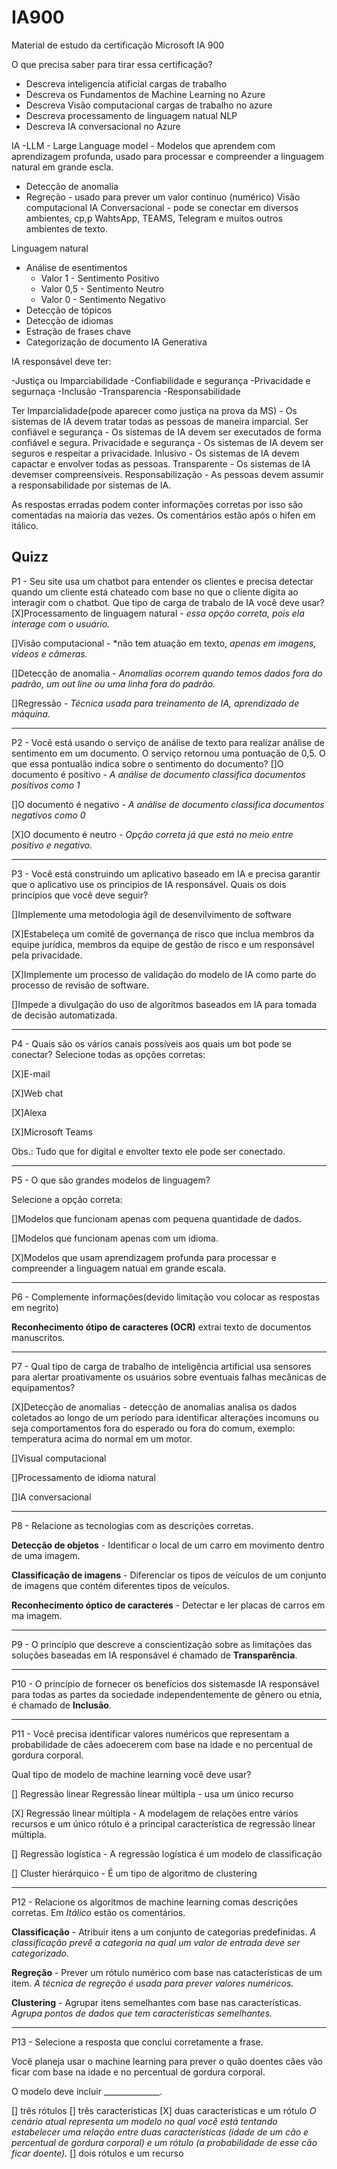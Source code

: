 # IA900
Material de estudo da certificação Microsoft IA 900

O que precisa saber para tirar essa certificação?
  - Descreva inteligencia atificial cargas de trabalho
  - Descreva os Fundamentos de Machine Learning no Azure
  - Descreva Visão computacional cargas de trabalho no azure
  - Descreva processamento de linguagem natual NLP
  - Descreva IA conversacional no Azure

IA
  -LLM - Large Language model - Modelos que aprendem  com aprendizagem profunda, usado para processar e compreender a linguagem natural em grande escla.
  - Detecção de anomalia
  - Regreção - usado para prever um valor contínuo (numérico)
Visão computacional
IA Conversacional - pode se conectar em diversos ambientes, cp,p WahtsApp, TEAMS, Telegram e muitos outros ambientes de texto.

Linguagem natural 
  - Análise de esentimentos
    - Valor 1 - Sentimento Positivo
    - Valor 0,5 - Sentimento Neutro
    - Valor 0 - Sentimento Negativo 
  - Detecção de tópicos
  - Detecção de idiomas
  - Estração de frases chave
  - Categorização de documento
IA Generativa



IA responsável deve ter:

-Justiça ou Imparciabilidade
-Confiabilidade e segurança
-Privacidade e segurnaça
-Inclusão
-Transparencia
-Responsabilidade

Ter Imparcialidade(pode aparecer como justiça na prova da MS) - Os sistemas de IA devem tratar todas as pessoas de maneira imparcial.
Ser confiável e segurança - Os sistemas de IA devem ser executados de forma confiável e segura.
Privacidade e segurança - Os sistemas de IA devem ser seguros e respeitar a privacidade.
Inlusivo - Os sistemas de IA devem capactar e envolver todas as pessoas. 
Transparente - Os sistemas de IA devemser compreensíveis.
Responsabilização - As pessoas devem assumir a responsabilidade por sistemas de IA.


As respostas erradas podem conter informações corretas por isso são comentadas na maioria das vezes. Os comentários estão após o hifen em itálico. 



Quizz
---------------------------------------------------------------------------

P1 - Seu site usa um chatbot para entender os clientes e precisa detectar quando um cliente está chateado com base no que o cliente digita ao interagir com o chatbot. 
Que tipo de carga de trabalo de IA você deve usar? 
[X]Processamento de linguagem natural - *essa opção correta, pois ela interage com o usuário.*

[]Visão computacional - *não tem atuação em texto, *apenas em imagens, vídeos e câmeras.*

[]Detecção de anomalia - *Anomalias ocorrem quando temos dados fora do padrão, um out line ou uma linha fora do padrão.*

[]Regressão - *Técnica usada para treinamento de IA, aprendizado de máquina.*

---------------------------------------------------------------------------

P2 - Você está usando o serviço de análise de texto para realizar análise de sentimento em um documento. O serviço retornou uma pontuação de 0,5.
O que essa pontualão indica sobre o sentimento do documento?
[]O documento é posítivo - *A análise de documento classifica documentos positivos como 1*

[]O documento é negativo - *A análise de documento classifica documentos negativos como 0*

[X]O documento é neutro - *Opção correta já que está no meio entre positivo e negativo.*

---------------------------------------------------------------------------

P3 - Você está construindo um aplicativo baseado em IA e precisa garantir que o aplicativo use os principios de IA responsável. 
Quais os dois princípios que você deve seguir?

[]Implemente uma metodologia ágil de desenvilvimento de software

[X]Estabeleça um comitê de governança de risco que inclua membros da equipe jurídica, membros da equipe de gestão de risco e um responsável pela privacidade.

[X]Implemente um processo de validação do modelo de IA como parte do processo de revisão de software.

[]Impede a divulgação do uso de algoritmos baseados em IA para tomada de decisão automatizada. 

---------------------------------------------------------------------------

P4 - Quais são os vários canais possíveis aos quais um bot pode se conectar?
Selecione todas as opções corretas:

[X]E-mail

[X]Web chat

[X]Alexa

[X]Microsoft Teams

Obs.: Tudo que for digital e envolter texto ele pode ser conectado.

---------------------------------------------------------------------------

P5 - O que são grandes modelos de linguagem?

Selecione a opção correta: 

[]Modelos que funcionam apenas com pequena quantidade de dados.

[]Modelos que funcionam apenas com um idioma.

[X]Modelos que usam aprendizagem profunda para processar e compreender a linguagem natual em grande escala.

---------------------------------------------------------------------------

P6 - Complemente informações(devido limitação vou colocar as respostas em negrito)

**Reconhecimento ótipo de caracteres (OCR)** extrai texto de documentos manuscritos.

---------------------------------------------------------------------------

P7 - Qual tipo de carga de trabalho de inteligência artificial usa sensores para alertar proativamente os usuários sobre eventuais falhas mecânicas de equipamentos?

[X]Detecção de anomalias - detecção de anomalias analisa os dados coletados ao longo de um período para identificar alterações incomuns ou seja comportamentos fora do esperado ou fora do comum, exemplo: temperatura acima do normal em um motor.

[]Visual computacional

[]Processamento de idioma natural

[]IA conversacional

---------------------------------------------------------------------------

P8 - Relacione as tecnologias com as descrições corretas.

**Detecção de objetos** - Identificar o local de um carro em movimento dentro de uma imagem.

**Classificação de imagens** - Diferenciar os tipos de veículos de um conjunto de imagens que contém diferentes tipos de veículos.

**Reconhecimento óptico de caracteres** - Detectar e ler placas de carros em ma imagem.

---------------------------------------------------------------------------

P9 - O princípio que descreve a conscientização sobre as limitações das soluções baseadas em IA responsável é chamado de **Transparência**.

---------------------------------------------------------------------------

P10 - O princípio de fornecer os benefícios dos sistemasde IA responsável para todas as partes da sociedade independentemente de gênero ou etnia, é chamado de **Inclusão**.

---------------------------------------------------------------------------

P11 - Você precisa identificar valores numéricos que representam a probabilidade de cães adoecerem com base na idade e no percentual de gordura corporal.

Qual tipo de modelo de machine learning você deve usar?

[] Regressão linear Regressão linear múltipla - usa um único recurso

[X]	Regressão linear múltipla - A modelagem de relações entre vários recursos e um único rótulo é a principal característica de regressão linear múltipla.

[] Regressão logística - A regressão logística é um modelo de classificação

[] Cluster hierárquico -  É um tipo de algoritmo de clustering

---------------------------------------------------------------------------

P12 - Relacione os algoritmos de machine learning comas descrições corretas. Em _Itálico_ estão os comentários. 

**Classificação** - Atribuir itens a um conjunto de categorias predefinidas. _A classificação prevê a categoria na qual um valor de entrada deve ser categorizado._

**Regreção** - Prever um rótulo numérico com base nas catacterísticas de um item. _A técnica de regreção é usada para prever valores numéricos._

**Clustering** - Agrupar itens semelhantes com base nas características. _Agrupa pontos de dados que tem características semelhantes._

---------------------------------------------------------------------------

P13 - Selecione a resposta que conclui corretamente a frase.

Você planeja usar o machine learning para prever o quão doentes cães vão ficar com base na idade e no percentual de gordura corporal.

O modelo deve incluir ______________.

[] três rótulos
[] três características
[X] duas características e um rótulo _O cenário atual representa um modelo no qual você está tentando estabelecer uma relação entre duas características (idade de um cão e percentual de gordura corporal) e um rótulo (a probabilidade de esse cão ficar doente)._
[] dois rótulos e um recurso
